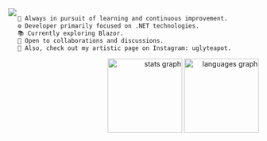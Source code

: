 <img align="left" src="https://github.com/guillaC/guillaC/assets/6315083/e7e2d089-dd1f-420c-aba9-bba8c24b9c4c"/>

```diff
🌱 Always in pursuit of learning and continuous improvement.
⚙️ Developer primarily focused on .NET technologies.
📚 Currently exploring Blazor.
🤝 Open to collaborations and discussions.
🎨 Also, check out my artistic page on Instagram: uglyteapot.
```

<div align="right">
  <img src="https://github-readme-stats.vercel.app/api?username=guillaC&hide_title=false&hide_rank=false&show_icons=true&include_all_commits=true&count_private=true&disable_animations=false&theme=dracula&locale=en&hide_border=false&order=1" height="150" alt="stats graph"  />
  <img src="https://github-readme-stats.vercel.app/api/top-langs?username=guillaC&locale=en&hide_title=false&layout=compact&card_width=320&langs_count=5&theme=dracula&hide_border=false&order=2" height="150" alt="languages graph"  />
</div>
